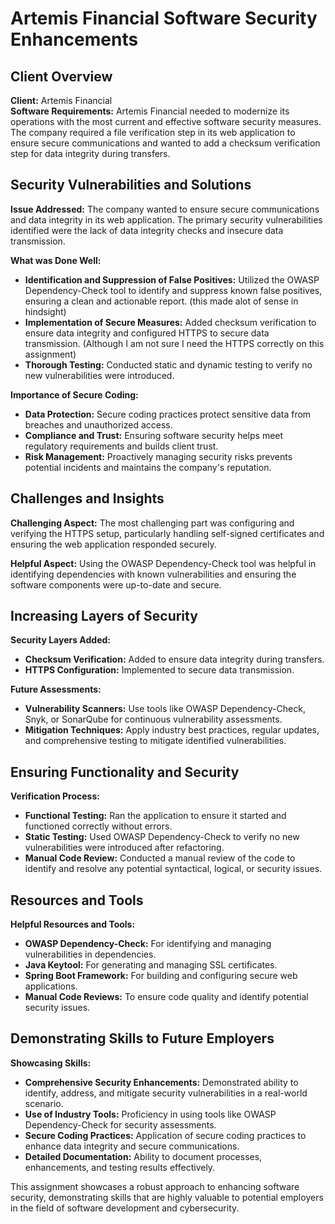 # Artemis Financial Software Security Enhancements

## Client Overview
**Client:** Artemis Financial  
**Software Requirements:** Artemis Financial needed to modernize its operations with the most current and effective software security measures. The company required a file verification step in its web application to ensure secure communications and wanted to add a checksum verification step for data integrity during transfers.

## Security Vulnerabilities and Solutions
**Issue Addressed:** The company wanted to ensure secure communications and data integrity in its web application. The primary security vulnerabilities identified were the lack of data integrity checks and insecure data transmission.

**What was Done Well:**
- **Identification and Suppression of False Positives:** Utilized the OWASP Dependency-Check tool to identify and suppress known false positives, ensuring a clean and actionable report. (this made alot of sense in hindsight)
- **Implementation of Secure Measures:** Added checksum verification to ensure data integrity and configured HTTPS to secure data transmission. (Although I am not sure I need the HTTPS correctly on this assignment)
- **Thorough Testing:** Conducted static and dynamic testing to verify no new vulnerabilities were introduced.

**Importance of Secure Coding:**
- **Data Protection:** Secure coding practices protect sensitive data from breaches and unauthorized access.
- **Compliance and Trust:** Ensuring software security helps meet regulatory requirements and builds client trust.
- **Risk Management:** Proactively managing security risks prevents potential incidents and maintains the company's reputation.

## Challenges and Insights
**Challenging Aspect:** The most challenging part was configuring and verifying the HTTPS setup, particularly handling self-signed certificates and ensuring the web application responded securely.

**Helpful Aspect:** Using the OWASP Dependency-Check tool was helpful in identifying dependencies with known vulnerabilities and ensuring the software components were up-to-date and secure.

## Increasing Layers of Security
**Security Layers Added:**
- **Checksum Verification:** Added to ensure data integrity during transfers.
- **HTTPS Configuration:** Implemented to secure data transmission.

**Future Assessments:**
- **Vulnerability Scanners:** Use tools like OWASP Dependency-Check, Snyk, or SonarQube for continuous vulnerability assessments.
- **Mitigation Techniques:** Apply industry best practices, regular updates, and comprehensive testing to mitigate identified vulnerabilities.

## Ensuring Functionality and Security
**Verification Process:**
- **Functional Testing:** Ran the application to ensure it started and functioned correctly without errors.
- **Static Testing:** Used OWASP Dependency-Check to verify no new vulnerabilities were introduced after refactoring.
- **Manual Code Review:** Conducted a manual review of the code to identify and resolve any potential syntactical, logical, or security issues.

## Resources and Tools
**Helpful Resources and Tools:**
- **OWASP Dependency-Check:** For identifying and managing vulnerabilities in dependencies.
- **Java Keytool:** For generating and managing SSL certificates.
- **Spring Boot Framework:** For building and configuring secure web applications.
- **Manual Code Reviews:** To ensure code quality and identify potential security issues.

## Demonstrating Skills to Future Employers
**Showcasing Skills:**
- **Comprehensive Security Enhancements:** Demonstrated ability to identify, address, and mitigate security vulnerabilities in a real-world scenario.
- **Use of Industry Tools:** Proficiency in using tools like OWASP Dependency-Check for security assessments.
- **Secure Coding Practices:** Application of secure coding practices to enhance data integrity and secure communications.
- **Detailed Documentation:** Ability to document processes, enhancements, and testing results effectively.

This assignment showcases a robust approach to enhancing software security, demonstrating skills that are highly valuable to potential employers in the field of software development and cybersecurity.
